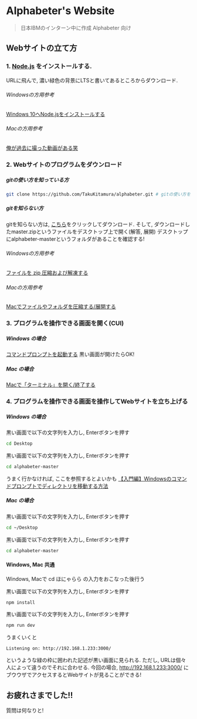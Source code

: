 # Alphabeter's Website

> 日本IBMのインターン中に作成
> Alphabeter 向け

## Webサイトの立て方

### 1. [Node.js](https://nodejs.org/ja/) をインストールする. 
URLに飛んで, 濃い緑色の背景にLTSと書いてあるところからダウンロード.
###### Windowsの方用参考
[Windows 10へNode.jsをインストールする](https://qiita.com/echolimitless/items/83f8658cf855de04b9ce)
###### Macの方用参考
[俺が過去に撮った動画がある笑](https://www.youtube.com/watch?v=TBksWd7l7H4)
### 2. Webサイトのプログラムをダウンロード

##### gitの使い方を知っている方
```sh
git clone https://github.com/TakuKitamura/alphabeter.git # gitの使い方を知っている方はこちら(デスクトップにクローンした想定)
```
##### gitを知らない方
gitを知らない方は, [こちら](https://github.com/TakuKitamura/alphabeter/archive/master.zip)をクリックしてダウンロード.
そして, ダウンロードしたmaster.zipというファイルをデスクトップ上で開く(解答, 展開)
デスクトップにalphabeter-masterというフォルダがあることを確認する!
###### Windowsの方用参考
[ファイルを zip 圧縮および解凍する](https://support.microsoft.com/ja-jp/help/14200/windows-compress-uncompress-zip-files)
###### Macの方用参考
[Macでファイルやフォルダを圧縮する/展開する](https://support.apple.com/ja-jp/guide/mac-help/mchlp2528/mac)
### 3. プログラムを操作できる画面を開く(CUI)
##### Windows の場合
[コマンドプロンプトを起動する](https://www.adminweb.jp/command/ini/index1.html)
黒い画面が開けたらOK!
##### Mac の場合
[Macで「ターミナル」を開く/終了する
](https://support.apple.com/ja-jp/guide/terminal/apd5265185d-f365-44cb-8b09-71a064a42125/mac)
### 4. プログラムを操作できる画面を操作してWebサイトを立ち上げる 
##### Windows の場合
黒い画面で以下の文字列を入力し, Enterボタンを押す
```bash
cd Desktop
```
黒い画面で以下の文字列を入力し, Enterボタンを押す
```bash
cd alphabeter-master
```
うまく行かなければ, ここを参照するとよいかも
[【入門編】Windowsのコマンドプロンプトでディレクトリを移動する方法
](https://tonari-it.com/windows-cmd-cd/)

##### Mac の場合
黒い画面で以下の文字列を入力し, Enterボタンを押す
```sh
cd ~/Desktop
```
黒い画面で以下の文字列を入力し, Enterボタンを押す
```sh
cd alphabeter-master
```

#### Windows, Mac 共通
Windows, Macで cd ほにゃらら の入力をおこなった後行う

黒い画面で以下の文字列を入力し, Enterボタンを押す
```bash
npm install
```
黒い画面で以下の文字列を入力し, Enterボタンを押す
```bash
npm run dev
```
うまくいくと
```
Listening on: http://192.168.1.233:3000/
```
というような緑の枠に囲われた記述が黒い画面に見られる.
ただし, URLは個々人によって違うのでそれに合わせる.
今回の場合, http://192.168.1.233:3000/
にブウウザでアクセスするとWebサイトが見ることができる!
## お疲れさまでした!!
質問は何なりと!

<!-- ## Build Setup

``` bash
# install dependencies
$ npm install

# serve with hot reload at localhost:3000
$ npm run dev

# build for production and launch server
$ npm run build
$ npm start

# generate static project
$ npm run generate
```

For detailed explanation on how things work, checkout [Nuxt.js docs](https://nuxtjs.org). -->
